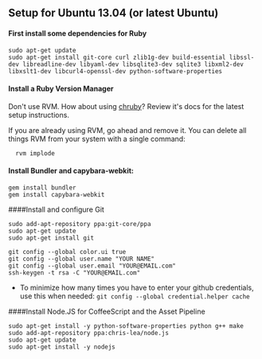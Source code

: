 ## Setup for Ubuntu 13.04 (or latest Ubuntu)

#### First install some dependencies for Ruby

```
sudo apt-get update
sudo apt-get install git-core curl zlib1g-dev build-essential libssl-dev libreadline-dev libyaml-dev libsqlite3-dev sqlite3 libxml2-dev libxslt1-dev libcurl4-openssl-dev python-software-properties
```

#### Install a Ruby Version Manager

Don't use RVM. How about using [chruby](https://github.com/postmodern/chruby)? Review it's docs for the latest setup instructions.

If you are already using RVM, go ahead and remove it. You can delete all things RVM from your system with a single command:

```
  rvm implode
```

#### Install Bundler and capybara-webkit:

```
gem install bundler
gem install capybara-webkit
```
####Install and configure Git
```
sudo add-apt-repository ppa:git-core/ppa
sudo apt-get update
sudo apt-get install git

git config --global color.ui true
git config --global user.name "YOUR NAME"
git config --global user.email "YOUR@EMAIL.com"
ssh-keygen -t rsa -C "YOUR@EMAIL.com"
```
- To minimize how many times you have to enter your github credentials, use this when needed:
`git config --global credential.helper cache`

####Install Node.JS for CoffeeScript and the Asset Pipeline
```
sudo apt-get install -y python-software-properties python g++ make
sudo add-apt-repository ppa:chris-lea/node.js
sudo apt-get update
sudo apt-get install -y nodejs
```
